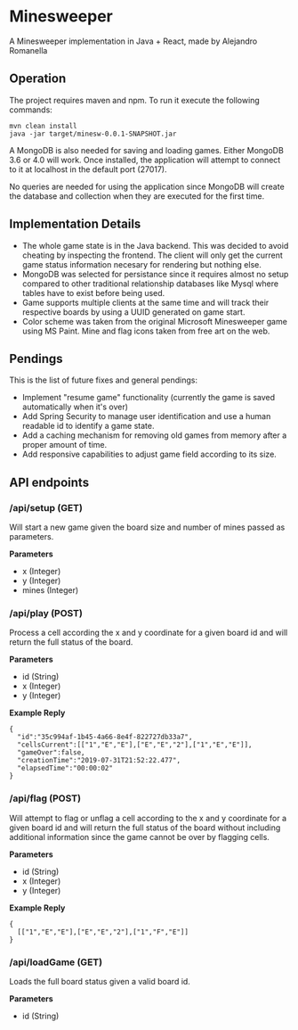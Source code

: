 # Minesweeper
A Minesweeper implementation in Java + React, made by Alejandro Romanella

## Operation
The project requires maven and npm. To run it execute the following commands:
```
mvn clean install
java -jar target/minesw-0.0.1-SNAPSHOT.jar
```

A MongoDB is also needed for saving and loading games. Either MongoDB 3.6 or 4.0 will work. Once installed, the application will attempt to connect to it at localhost in the default port (27017).

No queries are needed for using the application since MongoDB will create the database and collection when they are executed for the first time.

## Implementation Details
- The whole game state is in the Java backend. This was decided to avoid cheating by inspecting the frontend. The client will only get the current game status information necesary for rendering but nothing else.
- MongoDB was selected for persistance since it requires almost no setup compared to other traditional relationship databases like Mysql where tables have to exist before being used.
- Game supports multiple clients at the same time and will track their respective boards by using a UUID generated on game start.
- Color scheme was taken from the original Microsoft Minesweeper game using MS Paint. Mine and flag icons taken from free art on the web.

## Pendings
This is the list of future fixes and general pendings:
- Implement "resume game" functionality (currently the game is saved automatically when it's over)
- Add Spring Security to manage user identification and use a human readable id to identify a game state.
- Add a caching mechanism for removing old games from memory after a proper amount of time.
- Add responsive capabilities to adjust game field according to its size.

## API endpoints

### /api/setup (GET)
Will start a new game given the board size and number of mines passed as parameters.

**Parameters**
- x (Integer)
- y (Integer)
- mines (Integer)

### /api/play (POST)
Process a cell according the x and y coordinate for a given board id and will return the full status of the board.

**Parameters**
- id (String)
- x (Integer)
- y (Integer)

**Example Reply**
```
{
  "id":"35c994af-1b45-4a66-8e4f-822727db33a7",
  "cellsCurrent":[["1","E","E"],["E","E","2"],["1","E","E"]],
  "gameOver":false,
  "creationTime":"2019-07-31T21:52:22.477",
  "elapsedTime":"00:00:02"
}
```

### /api/flag (POST)
Will attempt to flag or unflag a cell according to the x and y coordinate for a given board id and will return the full status of the board without including additional information since the game cannot be over by flagging cells.

**Parameters**
- id (String)
- x (Integer)
- y (Integer)

**Example Reply**
```
{
  [["1","E","E"],["E","E","2"],["1","F","E"]]
}
```

### /api/loadGame (GET)
Loads the full board status given a valid board id.

**Parameters**
- id (String)
